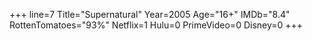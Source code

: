 +++
line=7
Title="Supernatural"
Year=2005
Age="16+"
IMDb="8.4"
RottenTomatoes="93%"
Netflix=1
Hulu=0
PrimeVideo=0
Disney=0
+++

